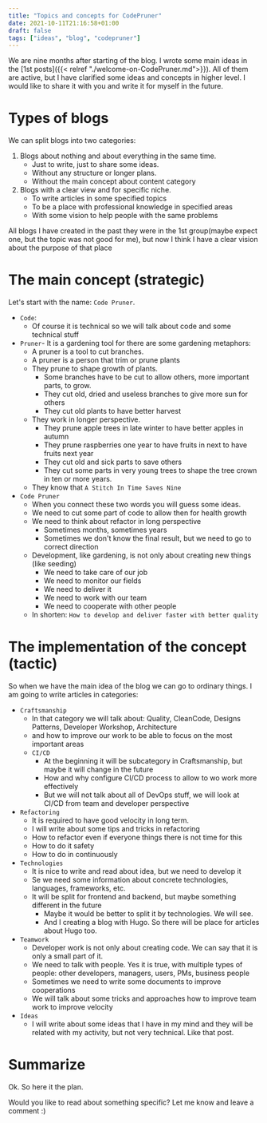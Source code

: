 ```yaml
---
title: "Topics and concepts for CodePruner"
date: 2021-10-11T21:16:58+01:00
draft: false
tags: ["ideas", "blog", "codepruner"]
---
```


We are nine months after starting of the blog. I wrote some main ideas in the [1st posts]({{< relref "./welcome-on-CodePruner.md">}}). All of them are active, but I have clarified some ideas and concepts in higher level. I would like to share it with you and write it for myself in the future. 

# Types of blogs
We can split blogs into two categories:
1. Blogs about nothing and about everything in the same time.
    - Just to write, just to share some ideas. 
    - Without any structure or longer plans.
    - Without the main concept about content category
2. Blogs with a clear view and for specific niche.
    - To write articles in some specified topics
    - To be a place with professional knowledge in specified areas
    - With some vision to help people with the same problems

All blogs I have created in the past they were in the 1st group(maybe expect one, but the topic was not good for me), but now I think I have a clear vision about the purpose of that place

# The main concept (strategic)
Let's start with the name: `Code Pruner`. 
- `Code`:
  - Of course it is technical so we will talk about code and some technical stuff
- `Pruner`- It is a gardening tool for there are some gardening metaphors:
  - A pruner is a tool to cut branches.
  - A pruner is a person that trim or prune plants
  - They prune to shape growth of plants. 
    - Some branches have to be cut to allow others, more important parts, to grow. 
    - They cut old, dried and useless branches to give more sun for others
    - They cut old plants to have better harvest
  - They work in longer perspective.
    - They prune apple trees in late winter to have better apples in autumn
    - They prune raspberries one year to have fruits in next to have fruits next year
    - They cut old and sick parts to save others
    - They cut some parts in very young trees to shape the tree crown in ten or more years.
  - They know that `A Stitch In Time Saves Nine`
- `Code Pruner`
  - When you connect these two words you will guess some ideas.
  - We need to cut some part of code to allow then for health growth
  - We need to think about refactor in long perspective
    - Sometimes months, sometimes years
    - Sometimes we don't know the final result, but we need to go to correct direction
  - Development, like gardening, is not only about creating new things (like seeding)
    - We need to take care of our job
    - We need to monitor our fields
    - We need to deliver it
    - We need to work with our team
    - We need to cooperate with other people
  - In shorten: `How to develop and deliver faster with better quality`

# The implementation of the concept (tactic) 
So when we have the main idea of the blog we can go to ordinary things. I am going to write articles in categories:
- `Craftsmanship`
  - In that category we will talk about: Quality, CleanCode, Designs Patterns, Developer Workshop, Architecture
  - and how to improve our work to be able to focus on the most important areas
  - `CI/CD`
    - At the beginning it will be subcategory in Craftsmanship, but maybe it will change in the future
    - How and why configure CI/CD process to allow to wo work more effectively
    - But we will not talk about all of DevOps stuff, we will look at CI/CD from team and developer perspective
- `Refactoring`
  - It is required to have good velocity in long term.
  - I will write about some tips and tricks in refactoring
  - How to refactor even if everyone things there is not time for this
  - How to do it safety
  - How to do in continuously
- `Technologies`
  - It is nice to write and read about idea, but we need to develop it
  - Se we need some information about concrete technologies, languages, frameworks, etc.
  - It will be split for frontend and backend, but maybe something different in the future
    - Maybe it would be better to split it by technologies. We will see.
    - And I creating a blog with Hugo. So there will be place for articles about Hugo too.
- `Teamwork`
  - Developer work is not only about creating code. We can say that it is only a small part of it.
  - We need to talk with people. Yes it is true, with multiple types of people: other developers, managers, users, PMs, business people
  - Sometimes we need to write some documents to improve cooperations
  - We will talk about some tricks and approaches how to improve team work to improve velocity
- `Ideas`
  - I will write about some ideas that I have in my mind and they will be related with my activity, but not very technical. Like that post.

# Summarize
Ok. So here it the plan.

Would you like to read about something specific?
Let me know and leave a comment :)

